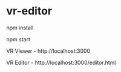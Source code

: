 # vr-editor

npm install

npm start

VR Viewer - http://localhost:3000

VR Editor - http://localhost:3000/editor.html
